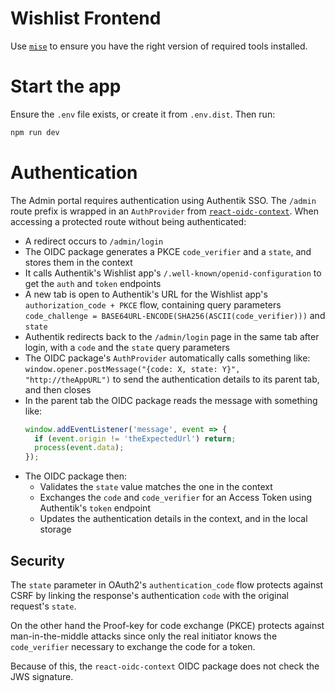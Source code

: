 # Wishlist Frontend

Use [`mise`](https://mise.jdx.dev/) to ensure you have the right version of required
tools installed.

# Start the app

Ensure the `.env` file exists, or create it from `.env.dist`.
Then run:

```bash
npm run dev
```

# Authentication

The Admin portal requires authentication using Authentik SSO.
The `/admin` route prefix is wrapped in an `AuthProvider` from
[`react-oidc-context`](https://github.com/authts/react-oidc-context).
When accessing a protected route without being authenticated:

- A redirect occurs to `/admin/login`
- The OIDC package generates a PKCE `code_verifier` and a `state`, and stores them in
  the context
- It calls Authentik's Wishlist app's `/.well-known/openid-configuration` to get the
  `auth` and `token` endpoints
- A new tab is open to Authentik's URL for the Wishlist app's `authorization_code + PKCE`
  flow, containing query parameters `code_challenge = BASE64URL-ENCODE(SHA256(ASCII(code_verifier)))`
  and `state`
- Authentik redirects back to the `/admin/login` page in the same tab after login, with
  a `code` and the `state` query parameters
- The OIDC package's `AuthProvider` automatically calls something like:
  `window.opener.postMessage("{code: X, state: Y}", "http://theAppURL")` to send the
  authentication details to its parent tab, and then closes
- In the parent tab the OIDC package reads the message with something like:
  ```ts
  window.addEventListener('message', event => {
    if (event.origin != 'theExpectedUrl') return;
    process(event.data);
  });
  ```
- The OIDC package then:
  - Validates the `state` value matches the one in the context
  - Exchanges the `code` and `code_verifier` for an Access Token using Authentik's
    `token` endpoint
  - Updates the authentication details in the context, and in the local storage

## Security

The `state` parameter in OAuth2's `authentication_code` flow protects against CSRF by
linking the response's authentication `code` with the original request's `state`.

On the other hand the Proof-key for code exchange (PKCE) protects against
man-in-the-middle attacks since only the real initiator knows the `code_verifier`
necessary to exchange the code for a token.

Because of this, the `react-oidc-context` OIDC package does not check the JWS signature.
